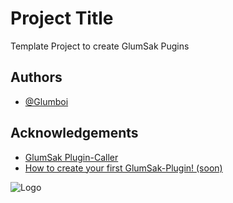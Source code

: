 
# Project Title

Template Project to create GlumSak Pugins 




## Authors

- [@Glumboi](https://www.github.com/Glumboi)



## Acknowledgements

 - [GlumSak Plugin-Caller](https://github.com/Glumboi/GlumSak/blob/main/EmuSak-Revive.Plugins/Plugin.cs)
 - [How to create your first GlumSak-Plugin! (soon)](https://github.com/Glumboi/GlumSak)

![Logo](https://camo.githubusercontent.com/433f6ab4949b4406f3b7ed2c9f885e5cacb93cc1922a3f0861d3209feea0f8d1/68747470733a2f2f692e696d6775722e636f6d2f633737383345552e706e67)


